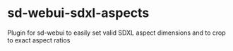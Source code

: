 # sd-webui-sdxl-aspects
Plugin for sd-webui to easily set valid SDXL aspect dimensions and to crop to exact aspect ratios

